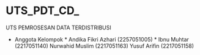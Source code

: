 # UTS_PDT_CD_
UTS PEMROSESAN DATA TERDISTRIBUSI
* Anggota Kelompok                                                                                                                                                                  * Andika Fikri Azhari (2257051005)                                                                                                                                                 * Ibnu Muhtar (2217051140)                                                                                                                                                    Nurwahid Muslim  (2217051163)                                                                                                                                                  Yusuf Arifin (2217051158)
